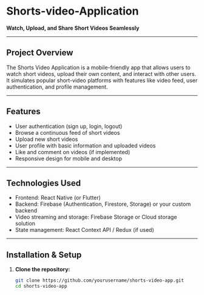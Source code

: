 # Shorts-video-Application


**Watch, Upload, and Share Short Videos Seamlessly**

---

## Project Overview

The Shorts Video Application is a mobile-friendly app that allows users to watch short videos, upload their own content, and interact with other users. It simulates popular short-video platforms with features like video feed, user authentication, and profile management.

---

## Features

- User authentication (sign up, login, logout)
- Browse a continuous feed of short videos
- Upload new short videos
- User profile with basic information and uploaded videos
- Like and comment on videos (if implemented)
- Responsive design for mobile and desktop

---

## Technologies Used

- Frontend: React Native (or Flutter)
- Backend: Firebase (Authentication, Firestore, Storage) or your custom backend
- Video streaming and storage: Firebase Storage or Cloud storage solution
- State management: React Context API / Redux (if used)

---

## Installation & Setup

1. **Clone the repository:**
   ```bash
   git clone https://github.com/yourusername/shorts-video-app.git
   cd shorts-video-app
